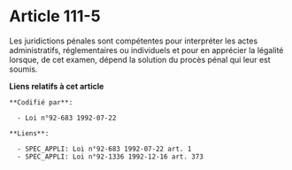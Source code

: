 # Article 111-5

Les juridictions pénales sont compétentes pour interpréter les actes administratifs, réglementaires ou individuels et pour en
apprécier la légalité lorsque, de cet examen, dépend la solution du procès pénal qui leur est soumis.

**Liens relatifs à cet article**

	**Codifié par**:

	  - Loi n°92-683 1992-07-22

	**Liens**:

	  - SPEC_APPLI: Loi n°92-683 1992-07-22 art. 1
	  - SPEC_APPLI: Loi n°92-1336 1992-12-16 art. 373
